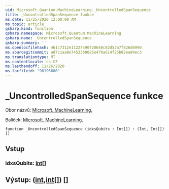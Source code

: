 ```yaml
---
uid: Microsoft.Quantum.MachineLearning._UncontrolledSpanSequence
title: _UncontrolledSpanSequence funkce
ms.date: 11/25/2020 12:00:00 AM
ms.topic: article
qsharp.kind: function
qsharp.namespace: Microsoft.Quantum.MachineLearning
qsharp.name: _UncontrolledSpanSequence
qsharp.summary: ''
ms.openlocfilehash: 461c7312e11227490728640c82d52a7f826d6990
ms.sourcegitcommit: a87c1aa8e7453360025e47ba614f25b02ea84ec3
ms.translationtype: MT
ms.contentlocale: cs-CZ
ms.lasthandoff: 11/26/2020
ms.locfileid: "96196680"
---
```

# <a name="_uncontrolledspansequence-function"></a>_UncontrolledSpanSequence funkce

Obor názvů: [Microsoft. MachineLearning.](xref:Microsoft.Quantum.MachineLearning)

Balíček: [Microsoft. MachineLearning.](https://nuget.org/packages/Microsoft.Quantum.MachineLearning)




```qsharp
function _UncontrolledSpanSequence (idxsQubits : Int[]) : (Int, Int[])[]
```


## <a name="input"></a>Vstup

### <a name="idxsqubits--int"></a>idxsQubits: [int](xref:microsoft.quantum.lang-ref.int)[]





## <a name="output--intint"></a>Výstup: ([int](xref:microsoft.quantum.lang-ref.int),[int](xref:microsoft.quantum.lang-ref.int)[]) []


